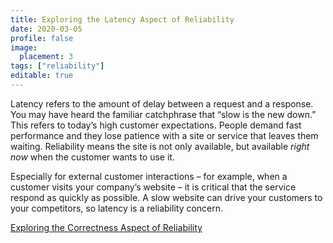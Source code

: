 ```yaml
---
title: Exploring the Latency Aspect of Reliability
date: 2020-03-05
profile: false
image:
  placement: 3
tags: ["reliability"]
editable: true
---
```


Latency refers to the amount of delay between a request and a response. You may
have heard the familiar catchphrase that “slow is the new down.” This refers to
today’s high customer expectations. People demand fast performance and they lose
patience with a site or service that leaves them waiting. Reliability means the
site is not only available, but available *right now* when the customer wants to
use it.

Especially for external customer interactions – for example, when a customer
visits your company’s website – it is critical that the service respond as
quickly as possible. A slow website can drive your customers to your
competitors, so latency is a reliability concern.

[Exploring the Correctness Aspect of Reliability](/post/exploring-the-correctness-aspect-of-reliability/)